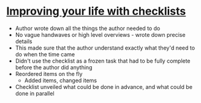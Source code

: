 # [Improving your life with checklists](https://utcc.utoronto.ca/~cks/space/blog/sysadmin/UseAChecklist)
* Author wrote down all the things the author needed to do
* No vague handwaves or high level overviews - wrote down precise details
* This made sure that the author understand exactly what they'd need to do when the time came
* Didn't use the checklist as a frozen task that had to be fully complete before the author did anything
* Reordered items on the fly
  * Added items, changed items
* Checklist unveiled what could be done in advance, and what could be done in parallel
